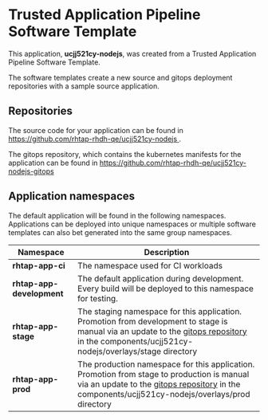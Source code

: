 # Trusted Application Pipeline Software Template

This application, **ucjj521cy-nodejs**, was created from a Trusted Application Pipeline Software Template.

The software templates create a new source and gitops deployment repositories with a sample source application. 

## Repositories

The source code for your application can be found in [https://github.com/rhtap-rhdh-qe/ucjj521cy-nodejs ](https://github.com/rhtap-rhdh-qe/ucjj521cy-nodejs ).
 
The gitops repository, which contains the kubernetes manifests for the application can be found in 
[https://github.com/rhtap-rhdh-qe/ucjj521cy-nodejs-gitops ](https://github.com/rhtap-rhdh-qe/ucjj521cy-nodejs-gitops ) 

## Application namespaces 

The default application will be found in the following namespaces. Applications can be deployed into unique namespaces or multiple software templates can also bet generated into the same group namespaces.  

|  Namespace   |  Description   |  
| -------- | -------- |
| **rhtap-app-ci** | The namespace used for CI workloads |
| **rhtap-app-development** | The default application during development. Every build will be deployed to this namespace for testing. |
| **rhtap-app-stage** | The staging namespace for this application. Promotion from development to stage is manual via an update to the [gitops repository](https://github.com/rhtap-rhdh-qe/ucjj521cy-nodejs-gitops ) in the components/ucjj521cy-nodejs/overlays/stage directory |
| **rhtap-app-prod** | The production namespace for this application. Promotion from stage to production is manual via an update to the [gitops repository](https://github.com/rhtap-rhdh-qe/ucjj521cy-nodejs-gitops ) in the components/ucjj521cy-nodejs/overlays/prod directory |